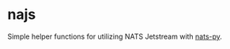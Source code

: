 # najs

Simple helper functions for utilizing NATS Jetstream with [nats-py](https://github.com/nats-io/nats.py).
